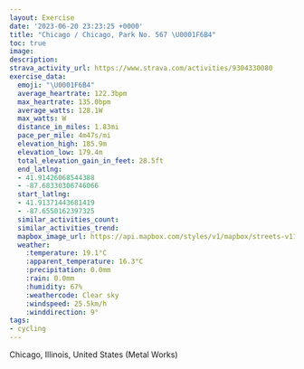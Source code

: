 ```yaml
---
layout: Exercise
date: '2023-06-20 23:23:25 +0000'
title: "Chicago / Chicago, Park No. 567 \U0001F6B4"
toc: true
image:
description:
strava_activity_url: https://www.strava.com/activities/9304330080
exercise_data:
  emoji: "\U0001F6B4"
  average_heartrate: 122.3bpm
  max_heartrate: 135.0bpm
  average_watts: 128.1W
  max_watts: W
  distance_in_miles: 1.83mi
  pace_per_mile: 4m47s/mi
  elevation_high: 185.9m
  elevation_low: 179.4m
  total_elevation_gain_in_feet: 28.5ft
  end_latlng:
  - 41.91426068544388
  - -87.68330306746066
  start_latlng:
  - 41.91371443681419
  - -87.6550162397325
  similar_activities_count:
  similar_activities_trend:
  mapbox_image_url: https://api.mapbox.com/styles/v1/mapbox/streets-v11/static/path-5+787af2-1.0(csy~Fvo_vOoC~CyAzB%7D%40zAOLK%5CA%60%40HlED%60H%40xKDj%40bBtK~%40xGL%7CA%40jCD%5CLb%40NLT%40%7CCKl%40CPE%5ESFGGo%40AWDe%40J%5BLELBJNDVJlEAlDFhGFtRHfICtDQ%7CAIpAAzEHpEJnC),pin-s-s+e5b22e(-87.65708,41.91554),pin-s-f+89ae00(-87.68105000000001,41.91415999999999)/auto/800x800?access_token=pk.eyJ1Ijoiam9zaGJlY2ttYW4iLCJhIjoiY205eWR2aDd1MWZ6djJrbXc4a3M0bWZleiJ9.XiG9OWkNcZk2QzjJbxLB4A
  weather:
    :temperature: 19.1°C
    :apparent_temperature: 16.3°C
    :precipitation: 0.0mm
    :rain: 0.0mm
    :humidity: 67%
    :weathercode: Clear sky
    :windspeed: 25.5km/h
    :winddirection: 9°
tags:
- cycling
---
```

Chicago, Illinois, United States (Metal Works)
